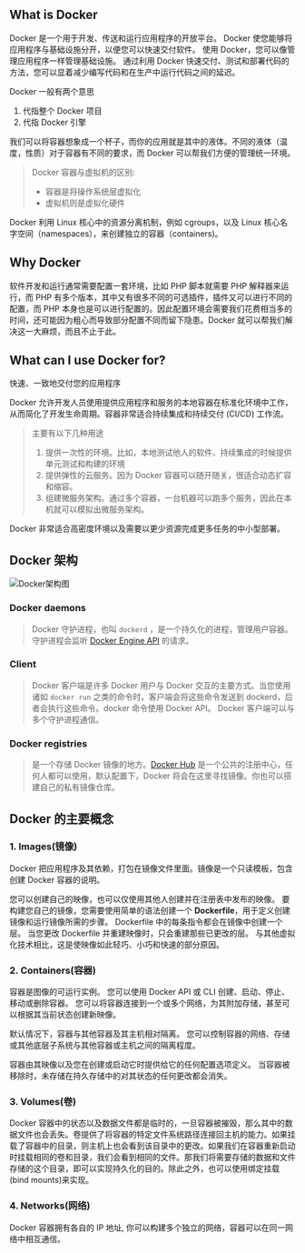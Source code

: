 ## What is Docker

Docker 是一个用于开发、传送和运行应用程序的开放平台。 Docker 使您能够将应用程序与基础设施分开，以便您可以快速交付软件。 使用 Docker，您可以像管理应用程序一样管理基础设施。 通过利用 Docker 快速交付、测试和部署代码的方法，您可以显着减少编写代码和在生产中运行代码之间的延迟。

Docker 一般有两个意思

1. 代指整个 Docker 项目
2. 代指 Docker 引擎

我们可以将容器想象成一个杯子，而你的应用就是其中的液体。不同的液体（温度，性质）对于容器有不同的要求，而 Docker 可以帮我们方便的管理统一环境。

> Docker 容器与虚拟机的区别:
>
> - 容器是将操作系统层虚拟化
> - 虚拟机则是虚拟化硬件

Docker 利用 Linux 核心中的资源分离机制，例如 cgroups，以及 Linux 核心名字空间（namespaces），来创建独立的容器（containers)。

## Why Docker

软件开发和运行通常需要配置一套环境，比如 PHP 脚本就需要 PHP 解释器来运行，而 PHP 有多个版本，其中又有很多不同的可选插件，插件又可以进行不同的配置，而 PHP 本身也是可以进行配置的。因此配置环境会需要我们花费相当多的时间，还可能因为粗心而导致部分配置不同而留下隐患。Docker 就可以帮我们解决这一大麻烦，而且不止于此。

## What can I use Docker for?

快速、一致地交付您的应用程序

Docker 允许开发人员使用提供应用程序和服务的本地容器在标准化环境中工作，从而简化了开发生命周期。容器非常适合持续集成和持续交付 (CI/CD) 工作流。

> 主要有以下几种用途
>
> 1.  提供一次性的环境。比如，本地测试他人的软件、持续集成的时候提供单元测试和构建的环境
> 2.  提供弹性的云服务。因为 Docker 容器可以随开随关，很适合动态扩容和缩容。
> 3.  组建微服务架构。通过多个容器，一台机器可以跑多个服务，因此在本机就可以模拟出微服务架构。

Docker 非常适合高密度环境以及需要以更少资源完成更多任务的中小型部署。

## Docker 架构

![Docker架构图](https://docs.docker.com/engine/images/architecture.svg)

### Docker daemons

> Docker 守护进程，也叫 `dockerd` ，是一个持久化的进程，管理用户容器。守护进程会监听 [Docker Engine API](https://docs.docker.com/engine/api/sdk/) 的请求。

### Client

> Docker 客户端是许多 Docker 用户与 Docker 交互的主要方式。当您使用诸如 `docker run` 之类的命令时，客户端会将这些命令发送到 dockerd，后者会执行这些命令。docker 命令使用 Docker API。 Docker 客户端可以与多个守护进程通信。

### Docker registries

> 是一个存储 Docker 镜像的地方。[Docker Hub](https://hub.docker.com/) 是一个公共的注册中心，任何人都可以使用，默认配置下，Docker 将会在这里寻找镜像。你也可以搭建自己的私有镜像仓库。

## Docker 的主要概念

### 1. Images(镜像)

Docker 把应用程序及其依赖，打包在镜像文件里面。镜像是一个只读模板，包含创建 Docker 容器的说明。

您可以创建自己的映像，也可以仅使用其他人创建并在注册表中发布的映像。 要构建您自己的镜像，您需要使用简单的语法创建一个 **Dockerfile**，用于定义创建镜像和运行镜像所需的步骤。 Dockerfile 中的每条指令都会在镜像中创建一个层。 当您更改 Dockerfile 并重建映像时，只会重建那些已更改的层。 与其他虚拟化技术相比，这是使映像如此轻巧、小巧和快速的部分原因。

### 2. Containers(容器)

容器是图像的可运行实例。 您可以使用 Docker API 或 CLI 创建、启动、停止、移动或删除容器。 您可以将容器连接到一个或多个网络，为其附加存储，甚至可以根据其当前状态创建新映像。

默认情况下，容器与其他容器及其主机相对隔离。 您可以控制容器的网络、存储或其他底层子系统与其他容器或主机之间的隔离程度。

容器由其映像以及您在创建或启动它时提供给它的任何配置选项定义。 当容器被移除时，未存储在持久存储中的对其状态的任何更改都会消失。

### 3. Volumes(卷)

Docker 容器中的状态以及数据文件都是临时的，一旦容器被摧毁，那么其中的数据文件也会丢失。卷提供了将容器的特定文件系统路径连接回主机的能力。如果挂载了容器中的目录，则主机上也会看到该目录中的更改。如果我们在容器重新启动时挂载相同的卷和目录，我们会看到相同的文件。那我们将需要存储的数据和文件存储的这个目录，即可以实现持久化的目的。除此之外，也可以使用绑定挂载(bind mounts)来实现。

### 4. Networks(网络)

Docker 容器拥有各自的 IP 地址, 你可以构建多个独立的网络，容器可以在同一网络中相互通信。
